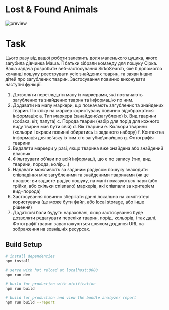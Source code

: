 # Lost & Found Animals

![preview](https://i.imgur.com/PdEti5d.png)

# Task

Цього разу від вашої роботи залежить доля маленького цуцика, якого загубила дівчинка Маша. Її батьки
зібрали команду для пошуку Сірка. Ваша задача розробити веб-застосування SirkoSearch, яке б
допомогло команді пошуку реєструвати усіх знайдених тварин, та заяви інших дітей про загублених
тварин. Застосування повинно виконувати наступні функції:
1. Дозволяти переглядати мапу із маркерами, які позначають загублених та знайдених тварин та
інформацію по ним.
2. Додавати на мапу маркери, що позначають загублених та знайдених тварин. По кліку на маркер
користувачу повинно відображатися інформація:
a. Тип маркера (занайдено\загублено)
b. Вид тварини (собака, кіт, папуга)
c. Порода тварин (набір для порід для кожного виду тварин має бути свій)
d. Вік тварини
e. Кольори тварини (кольори і окраси повинні обиратись із заданого набору)
f. Контактна інформація для зв’язку із тим хто загубив\знайшов
g. Фотографія тварини
3. Видаляти маркери у разі, якщо тварина вже знайдена або знайдений власник
4. Фільтрувати об’яви по всій інформації, що є по запису (тип, вид тварини, порода, колір,...)
5. Надавати можливість за заданим радіусом пошуку знаходити співпадіння між загубленими та
знайденими тваринами (як це працює: ви задаєте радіус пошуку, на мапі показуються пари (або
трійки, або скільки співпало) маркерів, які співпали за критерієм вид+порода)
6. Застосування повинно зберігати данні локально на комп’ютері користувача (це може бути файл,
або local storage, або інше рішення)
7. Додаткові бали будуть нараховані, якщо застосування буде дозволяти редагувати переліки
тварин, порід, кольорів, і так далі.
Фотографії тварин завантажуються шляхом додання URL на зображення на зовнішніх ресурсах.

## Build Setup

``` bash
# install dependencies
npm install

# serve with hot reload at localhost:8080
npm run dev

# build for production with minification
npm run build

# build for production and view the bundle analyzer report
npm run build --report
```
